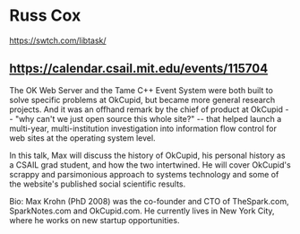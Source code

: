 # Russ Cox

https://swtch.com/libtask/

## https://calendar.csail.mit.edu/events/115704

The OK Web Server and the Tame C++ Event System were both built to solve specific problems at OkCupid, but became more general research projects. And it was an offhand remark by the chief of product at OkCupid -- "why can't we just open source this whole site?" -- that helped launch a multi-year, multi-institution investigation into information flow control for web sites at the operating system level.

In this talk, Max will discuss the history of OkCupid, his personal history as a CSAIL grad student, and how the two intertwined. He will cover OkCupid's scrappy and parsimonious approach to systems technology and some of the website's published social scientific results.

Bio: Max Krohn (PhD 2008) was the co-founder and CTO of TheSpark.com, SparkNotes.com and OkCupid.com. He currently lives in New York City, where he works on new startup opportunities.
